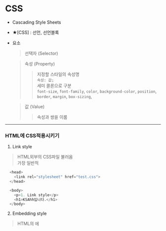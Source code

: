 # CSS  
- Cascading Style Sheets  
- ★[CSS] : 선언, 선언블록  
- 요소  

  > 선택자 (Selector)  

  > 속성 (Property)  
    >> 지정할 스타일의 속성명  
    >> `속성: 값;`  
    >> 세미 콜론으로 구분  
    >> `font-size`, `font-family`, `color`, `background-color`, `position`, `border`, `margin`, `box-sizing`,  

  > 값 (Value)  
    >> 속성과 쌍을 이룸  
    
- - - 

### HTML에 CSS적용시키기  
1. Link style  
  > HTML외부의 CSS파일 불러옴  
  > 가장 일반적  
  ```python
    <head>
      <link rel="stylesheet" href="test.css">
    </head>
  
    <body>
      <p>1. Link style</p>
      <h1>KSAhh입니다.</h1>
    </body>
  ```

2. Embedding style  
  > HTML의 <head>에 <style>를 이용하여 CSS작성  
  ```python
    <head>
        <style>
          h1 {
              color: green;
          }
        </style>
    </head>

    <body>
      <h1>KSAhh입니다.</h1>
    </body>
  ```

3. Inline style  
  > HTML요소에 직접 style 속성(attributes)을 이용하여 CSS 작성  
  ```python
    <body>
      <h1 style="color : red;">Inline style</h1>
    </body>
  ```

- - -  
- - -  

#### 단순 선택자 (selector)  

|Type|Class|Id|Universal|Attribute|
|:----:|:---:|:-:|:-------:|:---------:|
|`tag {}`|`.class{}` |`#id {}`|`*{color:red;}`|`tag[target="_blank"]{}`|


1. 타입 (Type)  
  > 해당 태그의 모든 요소에 적용  
  > `p {color: red;}`  
  > 
  ```python
    <head>
        <style>
          p {color: red;}
          h2 {color: blue;}
    </style>
    </head>
  ```  

2. 클래스 (Class)  
  > 비슷한 특징을 갖는 요소 지정  
  > 여러번 사용 가능  
  > `.contents{font-size: 24px}`  
  > 
  ```python
    <head>
        <style>
            .contents {
            font-size: 24px;
            }
        </style>
    </head>

    <body>
        <p class="contents">첫 번째 단락</p>
        <p class="contents">두 번째 단락</p>
        <p class="contents">세 번째 단락</p>
    </body>
  ```  
  
3. 아이디 (Id)  
  > IDentification  
  > Id당 하나의 style  
  > `#lesson {background-color: yellow:}`  
  > 
  ```python
    <head>
      <style>
        #lesson { background-color: yellow; }
      </style>
    </head>
    
    <body>
      <h2 id="lesson">lesson9</h2>
    </body>
  ```  
  
4. 전체 (Universal)  
  > 모든 요소에 적용  
  > 속도 저하될 수 있음 / 권장하지 않음  
  > `*{color:red;}`  

5. 속성 (Attribute)  
  > 특정 속성 가지는 모든 요소에 적용  
  > `선택자[속성명="속성값"]` / `a[target="_blank"]{color:red;}`  
  > 
  ```python
    <head>
        <style>
            a[target="_blank"] {
            color: burlywood;
            }
        </style>
    </head>

    <body>
        <a href="https://www.google.com/" target="_self">구글 현재창</a><br>
        <a href="https://www.google.com/" target="_blank">구글 새 창</a><br>
        <a href="https://www.google.com/" target="_self">구글 현재창</a><br>
        <a href="https://www.google.com/" target="_self">구글 현재창</a><br>

    </body>
  ```  
  
- - - 
  
#### 복합 선택자  
- section → article → p, div  
  > section의 자식은 article / 후손은 article, p, div  

1. 자식 선택자 (Child Selector)  
  > 선택자A의 모든 자식 中 선택자B과 일치하는 요소  
  > `선택자A > 선택자B {color:red;}`  

2. 후손 선택자 (Descendant Selector)  
  > 선택자A의 모든 후손 中 선택자B와 일치하는 요소  
  > `선택자A 선택자B {color:blue;}`  
  
- - -

#### 가상 클래스 (Pseudo-class) 선택자  
- 요소의 특별한 형태 지정할 때  
- `선택자:pseudo-class {
      속성: 속성 값;
   }`  
- ##### 사용법
  1. 개발자탭(F12)  
  2. a태그 요소 클릭  
  3. Elements → ":hov" 클릭  
  4. 상태가 나옴 / `:active`, `:hover`(마우스를 올린 상태), `:focus`, `:visited`, `:link`(방문하지 않은 링크 상태), `:visited`(방문한 상태)  
- 
```python
  <head>
      <style>
        a:link {color: yellow;}
        a:visited {color: cyan;}
        a:hover {background-color: darkcyan;}
      </style>
  </head>

  <body>
      <a href="https://www.google.com">구글</a>
  </body>
```  
